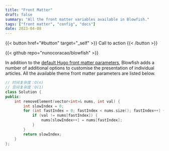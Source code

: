 ```yaml
---
title: "Front Matter"
draft: false
summary: "All the front matter variables available in Blowfish."
tags: ["front matter", "config", "docs"]
date: 2023-04-08
---
```


{{< button href="#button" target="_self" >}}
Call to action
{{< /button >}}

{{< github repo="nunocoracao/blowfish" >}}

In addition to the [default Hugo front matter parameters](https://gohugo.io/content-management/front-matter/#front-matter-variables), Blowfish adds a number of additional options to customise the presentation of individual articles. All the available theme front matter parameters are listed below.

```Cpp
// 时间复杂度：O(n)
// 空间复杂度：O(1)
class Solution {
public:
    int removeElement(vector<int>& nums, int val) {
        int slowIndex = 0;
        for (int fastIndex = 0; fastIndex < nums.size(); fastIndex++) {
            if (val != nums[fastIndex]) {
                nums[slowIndex++] = nums[fastIndex];
            }
        }
        return slowIndex;
    }
};
```
